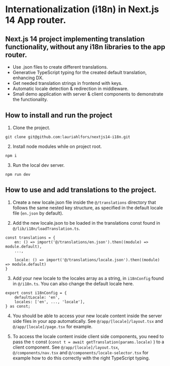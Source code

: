 # Internationalization (i18n) in Next.js 14 App router.

## Next.js 14 project implementing translation functionality, without any i18n libraries to the app router.

- Use .json files to create different translations.
- Generative TypeScript typing for the created default translation, enhancing DX.
- Get needed translation strings in frontend with keys.
- Automatic locale detection & redirection in middleware.
- Small demo application with server & client components to demonstrate the functionality.

## How to install and run the project

1. Clone the project.

```
git clone git@github.com:lauriahlfors/nextjs14-i18n.git
```

2. Install node modules while on project root.

```
npm i
```

3. Run the local dev server.

```
npm run dev
```

## How to use and add translations to the project.

1. Create a new locale.json file inside the `@/translations` directory that follows the same nested key structure, as specified in the default locale file (`en.json` by default).

2. Add the new locale.json to be loaded in the translations const found in `@/lib/i18n/loadTranslation.ts`.

```
const translations = {
	en: () => import('@/translations/en.json').then((module) => module.default),
	...,

	locale: () => import('@/translations/locale.json').then((module) => module.default)
}
```

3. Add your new locale to the locales array as a string, in `i18nConfig` found in `@/i18n.ts`. You can also change the default locale here.

```
export const i18nConfig = {
	defaultLocale: 'en',
	locales: ['en', ..., 'locale'],
} as const;
```

4. You should be able to access your new locale content inside the server side files in your app automatically. See `@/app/[locale]/layout.tsx` and `@/app/[locale]/page.tsx` for example.

5. To access the locale content inside client side components, you need to pass the `t` const (`const t = await getTranslation(params.locale)` ) to a client component. See `@/app/[locale]/layout.tsx`, `@/components/nav.tsx` and `@/components/locale-selector.tsx` for example how to do this correctly with the right TypeScript typing.
